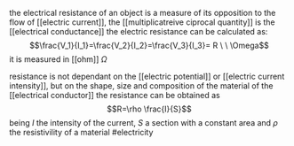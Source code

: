 the electrical resistance of an object is a measure of its opposition to the flow of [[electric current]], the [[multiplicatreive ciprocal quantity]] is the [[electrical conductance]]
the electric resistance can be calculated as:
$$\frac{V_1}{I_1}=\frac{V_2}{I_2}=\frac{V_3}{I_3}= R \ \ \Omega$$
it is measured in  [[ohm]] $\Omega$

resistance is not dependant on the [[electric potential]] or [[electric current intensity]], but on the shape, size and composition of the material of the [[electrical conductor]]
the resistance can be obtained as
$$R=\rho \frac{I}{S}$$
being $I$ the intensity of the current, $S$ a section with a constant area and $\rho$ the resistivility of a material
#electricity